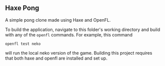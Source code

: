## Haxe Pong
A simple pong clone made using Haxe and OpenFL.

To build the application, navigate to this folder's working directory and build with any of the `openfl` commands.
For example, this command

```
openfl test neko
```
will run the local neko version of the game. Building this project requires that both haxe and openfl are installed and set up.
